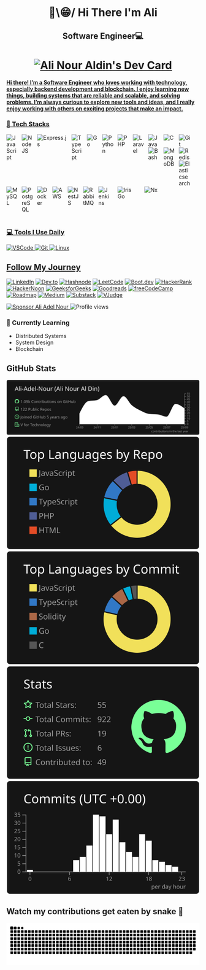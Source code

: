 <h1 align="center">🎸\😁/ Hi There I'm Ali </h1>
<h2 align="center">Software Engineer💻</h2>



<h1 align="center">
<!--  <img src="https://media.giphy.com/media/QuIxFwQo0RMT1tASlV/giphy.gif" alt="Animated GIF"> -->
<!--   </h1>-->
<!--<a href="https://app.daily.dev/alinouraldin"><img src="https://api.daily.dev/devcards/57fa51bb4f564956b0a567ae778e7c12.png?r=hxv" width="400" alt="Ali Nour Aldin's Dev Card"/></a>-->
<a href="https://app.daily.dev/alinouraldin"><img src="https://api.daily.dev/devcards/v2/K5aQjsHPjGOP2AkniZbNZ.png?type=default&r=4cm" width="356" alt="Ali Nour Aldin's Dev Card"/>
</h1>

<b>
Hi there! I’m a Software Engineer who loves working with technology, especially backend development and blockchain. I enjoy learning new things, building systems that are reliable and scalable, and solving problems.
I’m always curious to explore new tools and ideas, and I really enjoy working with others on exciting projects that make an impact.

</b>

   <p align="left">

### 🧰 Tech Stacks

 <!-- Tech Stack Icons -->
<p align="left">
  <img align="left" alt="JavaScript" width="30px" style="padding-right:10px;" src="https://cdn.jsdelivr.net/gh/devicons/devicon/icons/javascript/javascript-plain.svg" />
  <img align="left" alt="NodeJS" width="30px" style="padding-right:10px;" src="https://cdn.jsdelivr.net/gh/devicons/devicon/icons/nodejs/nodejs-original.svg" />
  <img align="left" alt="Express.js" width="80px" style="padding-right:10px;" src="https://img.shields.io/badge/Express.js-404d59?style=for-the-badge" />
  <img align="left" alt="TypeScript" width="30px" style="padding-right:10px;" src="https://cdn.jsdelivr.net/gh/devicons/devicon/icons/typescript/typescript-plain.svg" />
  <img align="left" alt="Go" width="30px" style="padding-right:10px;" src="https://cdn.jsdelivr.net/gh/devicons/devicon/icons/go/go-original.svg" />
  <img align="left" alt="Python" width="30px" style="padding-right:10px;" src="https://cdn.jsdelivr.net/gh/devicons/devicon/icons/python/python-plain.svg" />
  <img align="left" alt="PHP" width="30px" style="padding-right:10px;" src="https://cdn.jsdelivr.net/gh/devicons/devicon/icons/php/php-original.svg" />
  <img align="left" alt="Laravel" width="30px" style="padding-right:10px;" src="https://laravel.com/img/logotype.min.svg" />
  <img align="left" alt="Java" width="30px" style="padding-right:10px;" src="https://cdn.jsdelivr.net/gh/devicons/devicon/icons/java/java-original.svg" />
  <img align="left" alt="C" width="30px" style="padding-right:10px;" src="https://cdn.jsdelivr.net/gh/devicons/devicon/icons/c/c-original.svg" />
  <img align="left" alt="Git" width="30px" style="padding-right:10px;" src="https://cdn.jsdelivr.net/gh/devicons/devicon/icons/git/git-original.svg" />
  <img align="left" alt="Bash" width="30px" style="padding-right:10px;" src="https://cdn.jsdelivr.net/gh/devicons/devicon/icons/bash/bash-original.svg" />
  <img align="left" alt="MongoDB" width="30px" style="padding-right:10px;" src="https://cdn.jsdelivr.net/gh/devicons/devicon/icons/mongodb/mongodb-plain.svg" />
  <img align="left" alt="Redis" width="30px" style="padding-right:10px;" src="https://cdn.jsdelivr.net/gh/devicons/devicon/icons/redis/redis-plain.svg" />
  <img align="left" alt="Elasticsearch" width="30px" style="padding-right:10px;" src="https://www.vectorlogo.zone/logos/elastic/elastic-icon.svg" />
  <img align="left" alt="MySQL" width="30px" style="padding-right:10px;" src="https://cdn.jsdelivr.net/gh/devicons/devicon/icons/mysql/mysql-original.svg" />
  <img align="left" alt="PostgreSQL" width="30px" style="padding-right:10px;" src="https://cdn.jsdelivr.net/gh/devicons/devicon/icons/postgresql/postgresql-original.svg" />
  <img align="left" alt="Docker" width="30px" style="padding-right:10px;" src="https://cdn.jsdelivr.net/gh/devicons/devicon/icons/docker/docker-original.svg" />
   <img align="left" alt="AWS" width="30px" style="padding-right:10px;" src="https://www.vectorlogo.zone/logos/amazon_aws/amazon_aws-icon.svg" />
  <br><br>
  <img align="left" alt="NestJS" width="30px" style="padding-right:10px;" src="https://nestjs.com/img/logo-small.svg" />
  <img align="left" alt="RabbitMQ" width="30px" style="padding-right:10px;" src="https://www.vectorlogo.zone/logos/rabbitmq/rabbitmq-icon.svg" />
  <img align="left" alt="Jenkins" width="30px" style="padding-right:20px;" src="https://www.vectorlogo.zone/logos/jenkins/jenkins-icon.svg" />
  <img align="left" alt="Iris Go" width="50px" style="padding-right:20px;" src="https://img.shields.io/badge/Iris-00ADD8?style=for-the-badge&logo=go&logoColor=white" />
  <img align="left" alt="Nx" width="40px" style="padding-right:20px;" src="https://raw.githubusercontent.com/nrwl/nx/master/images/nx-logo.png" />
  

</p>




<!-- Break added here for neatness -->
<br clear="left" /><br />

### 💻 Tools I Use Daily
![VSCode](https://img.shields.io/badge/VSCode-blue?style=for-the-badge&logo=visual-studio-code)
![Git](https://img.shields.io/badge/Git-F05032?style=for-the-badge&logo=git&logoColor=white)
![Linux](https://img.shields.io/badge/Linux-FCC624?style=for-the-badge&logo=linux&logoColor=black)




## Follow My Journey
[![LinkedIn](https://img.shields.io/badge/LinkedIn-blue?logo=linkedin)](https://www.linkedin.com/in/ali-nour-al-din-1013b0199/)
[![Dev.to](https://img.shields.io/badge/Dev.to-000000?logo=dev.to)](https://dev.to/aliadelnour)
[![Hashnode](https://img.shields.io/badge/Hashnode-2962FF?logo=hashnode)](https://hashnode.com/@ali007)
[![LeetCode](https://img.shields.io/badge/LeetCode-FFA116?logo=leetcode)](https://leetcode.com/alinouraldin/)
[![Boot.dev](https://img.shields.io/badge/Boot.dev-FA5833?logo=bootstrap)](https://boot.dev/u/ali_nour_aldin)
[![HackerRank](https://img.shields.io/badge/HackerRank-2EC866?logo=hackerrank)](https://www.hackerrank.com/Ali_NourAlDin)
[![HackerNoon](https://img.shields.io/badge/HackerNoon-alinouraldin)](https://hackernoon.com/u/alinouraldin)
[![GeeksforGeeks](https://img.shields.io/badge/GeeksforGeeks-0F9D58?logo=geeksforgeeks)](https://auth.geeksforgeeks.org/user/aliiiadel/)
[![Goodreads](https://img.shields.io/badge/Goodreads-21B352?logo=goodreads)](https://www.goodreads.com/user/show/123059922-ali-nour-al-din)
[![freeCodeCamp](https://img.shields.io/badge/freeCodeCamp-0A0A23?logo=freecodecamp)](https://www.freecodecamp.org/ali007)
[![Roadmap](https://img.shields.io/badge/Roadmap-grey)](https://roadmap.sh/u/alinour)
[![Medium](https://img.shields.io/badge/Medium-12100E?logo=medium)](https://medium.com/@aliiiadel841)
[![Substack](https://img.shields.io/badge/Substack-51C7EF?logo=substack)](https://substack.com/@alinouraldin)
[![VJudge](https://img.shields.io/badge/VJudge-1E90FF?logo=vjudge)](https://vjudge.net/user/ali_adel007)
<p align="left">
  <a href="https://github.com/sponsors/Ali-Adel-Nour">
    <img src="https://img.shields.io/badge/Sponsor-%F0%9F%A4%97-pink?style=flat-square&logo=githubsponsors" alt="Sponsor Ali Adel Nour" />
  </a>
  <img src="https://komarev.com/ghpvc/?username=Ali-Adel-Nour&label=Profile%20views&color=0e75b6&style=flat-square" alt="Profile views" />
</p>



### 🌱 Currently Learning
- Distributed Systems
- System Design
- Blockchain



<h2>GitHub Stats</h2>

[![](https://raw.githubusercontent.com/Ali-Adel-Nour/Theme/master/profile-summary-card-output/dark/0-profile-details.svg)](https://github.com/vn7n24fzkq/github-profile-summary-cards)
[![](https://raw.githubusercontent.com/Ali-Adel-Nour/Theme/master/profile-summary-card-output/dark/1-repos-per-language.svg)](https://github.com/vn7n24fzkq/github-profile-summary-cards) [![](https://raw.githubusercontent.com/Ali-Adel-Nour/Theme/master/profile-summary-card-output/dark/2-most-commit-language.svg)](https://github.com/vn7n24fzkq/github-profile-summary-cards)
[![](https://raw.githubusercontent.com/Ali-Adel-Nour/Theme/master/profile-summary-card-output/dark/3-stats.svg)](https://github.com/vn7n24fzkq/github-profile-summary-cards) [![](https://raw.githubusercontent.com/Ali-Adel-Nour/Theme/master/profile-summary-card-output/dark/4-productive-time.svg)](https://github.com/vn7n24fzkq/github-profile-summary-cards)


## Watch my contributions get eaten by snake 🐍

<!-- Contribution Snake -->
<picture>
  <source
    media="(prefers-color-scheme: dark)"
    srcset="https://raw.githubusercontent.com/platane/snk/output/github-contribution-grid-snake-dark.svg"
  />
  <source
    media="(prefers-color-scheme: light)"
    srcset="https://raw.githubusercontent.com/platane/snk/output/github-contribution-grid-snake.svg"
  />
  <img
    alt="github contribution grid snake animation"
    src="https://raw.githubusercontent.com/platane/snk/output/github-contribution-grid-snake.svg"
  />
</picture>


